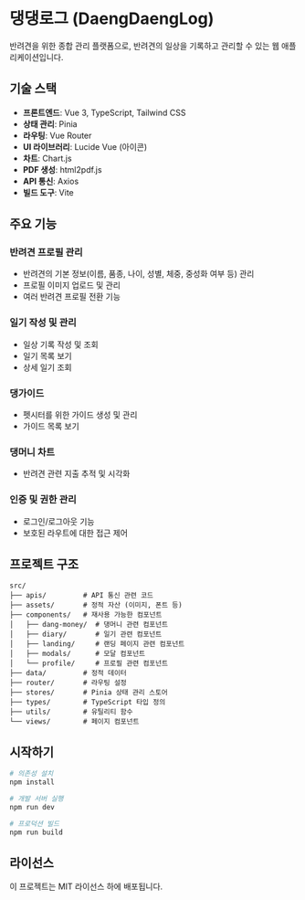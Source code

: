 # 댕댕로그 (DaengDaengLog)

반려견을 위한 종합 관리 플랫폼으로, 반려견의 일상을 기록하고 관리할 수 있는 웹 애플리케이션입니다.

## 기술 스택

- **프론트엔드**: Vue 3, TypeScript, Tailwind CSS
- **상태 관리**: Pinia
- **라우팅**: Vue Router
- **UI 라이브러리**: Lucide Vue (아이콘)
- **차트**: Chart.js
- **PDF 생성**: html2pdf.js
- **API 통신**: Axios
- **빌드 도구**: Vite

## 주요 기능

### 반려견 프로필 관리

- 반려견의 기본 정보(이름, 품종, 나이, 성별, 체중, 중성화 여부 등) 관리
- 프로필 이미지 업로드 및 관리
- 여러 반려견 프로필 전환 기능

### 일기 작성 및 관리

- 일상 기록 작성 및 조회
- 일기 목록 보기
- 상세 일기 조회

### 댕가이드

- 펫시터를 위한 가이드 생성 및 관리
- 가이드 목록 보기

### 댕머니 차트

- 반려견 관련 지출 추적 및 시각화

### 인증 및 권한 관리

- 로그인/로그아웃 기능
- 보호된 라우트에 대한 접근 제어

## 프로젝트 구조

```
src/
├── apis/         # API 통신 관련 코드
├── assets/       # 정적 자산 (이미지, 폰트 등)
├── components/   # 재사용 가능한 컴포넌트
│   ├── dang-money/  # 댕머니 관련 컴포넌트
│   ├── diary/       # 일기 관련 컴포넌트
│   ├── landing/     # 랜딩 페이지 관련 컴포넌트
│   ├── modals/      # 모달 컴포넌트
│   └── profile/     # 프로필 관련 컴포넌트
├── data/         # 정적 데이터
├── router/       # 라우팅 설정
├── stores/       # Pinia 상태 관리 스토어
├── types/        # TypeScript 타입 정의
├── utils/        # 유틸리티 함수
└── views/        # 페이지 컴포넌트
```

## 시작하기

```bash
# 의존성 설치
npm install

# 개발 서버 실행
npm run dev

# 프로덕션 빌드
npm run build
```

## 라이선스

이 프로젝트는 MIT 라이선스 하에 배포됩니다.

